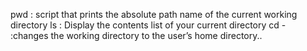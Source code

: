 pwd : script that prints the absolute path name of the current working directory
ls : Display the contents list of your current directory
cd - :changes the working directory to the user’s home directory..
